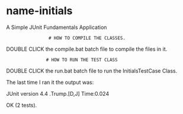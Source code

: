 # name-initials
A Simple JUnit Fundamentals  Application

                    # HOW TO COMPILE THE CLASSES.
                      
DOUBLE CLICK the compile.bat batch file to compile the files in it.


                   # HOW TO RUN THE TEST CLASS
 
DOUBLE CLICK the run.bat batch file to run the InitialsTestCase Class.

The last time I ran it the output was:

JUnit version 4.4
.Trump.[D,J]
Time:0.024

OK (2 tests).


